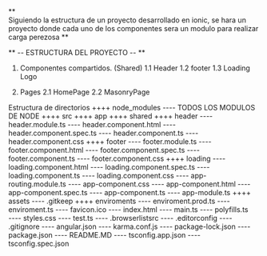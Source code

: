 **  
    Siguiendo la estructura de un proyecto desarrollado en ionic, se hara un proyecto 
    donde cada uno de los componentes sera un modulo para realizar carga perezosa
** 

**
    -- ESTRUCTURA DEL PROYECTO --
**

1.  Componentes compartidos. (Shared)
    1.1 Header
    1.2 footer 
    1.3 Loading Logo

2. Pages 
    2.1 HomePage 
    2.2 MasonryPage

Estructura de directorios
    ++++ node_modules
        ---- TODOS LOS MODULOS DE NODE
    ++++ src
        ++++ app 
            ++++ shared 
                ++++ header
                    ---- header.module.ts
                    ---- header.component.html
                    ---- header.component.spec.ts
                    ---- header.component.ts
                    ---- header.component.css
                ++++ footer
                    ---- footer.module.ts
                    ---- footer.component.html
                    ---- footer.component.spec.ts
                    ---- footer.component.ts
                    ---- footer.component.css
                ++++ loading
                    ---- loading.component.html
                    ---- loading.component.spec.ts
                    ---- loading.component.ts
                    ---- loading.component.css
            ---- app-routing.module.ts
            ---- app-component.css
            ---- app-component.html
            ---- app-component.spec.ts
            ---- app-component.ts
            ---- app-module.ts
        ++++ assets
            ---- .gitkeep
        ++++ enviroments 
            ---- enviroment.prod.ts
            ---- enviroment.ts
        ---- favicon.ico
        ---- index.html
        ---- main.ts
        ---- polyfills.ts   
        ---- styles.css
        ---- test.ts
    ---- .browserlistsrc 
    ---- .editorconfig 
    ---- .gitignore
    ---- angular.json 
    ---- karma.conf.js 
    ---- package-lock.json 
    ---- package.json 
    ---- README.MD 
    ---- tsconfig.app.json
    ---- tsconfig.spec.json
